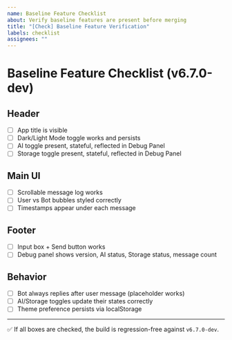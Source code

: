 ```yaml
---
name: Baseline Feature Checklist
about: Verify baseline features are present before merging
title: "[Check] Baseline Feature Verification"
labels: checklist
assignees: ""
---
```


# Baseline Feature Checklist (v6.7.0-dev)

## Header
- [ ] App title is visible
- [ ] Dark/Light Mode toggle works and persists
- [ ] AI toggle present, stateful, reflected in Debug Panel
- [ ] Storage toggle present, stateful, reflected in Debug Panel

## Main UI
- [ ] Scrollable message log works
- [ ] User vs Bot bubbles styled correctly
- [ ] Timestamps appear under each message

## Footer
- [ ] Input box + Send button works
- [ ] Debug panel shows version, AI status, Storage status, message count

## Behavior
- [ ] Bot always replies after user message (placeholder works)
- [ ] AI/Storage toggles update their states correctly
- [ ] Theme preference persists via localStorage

---

✅ If all boxes are checked, the build is regression-free against `v6.7.0-dev`.
